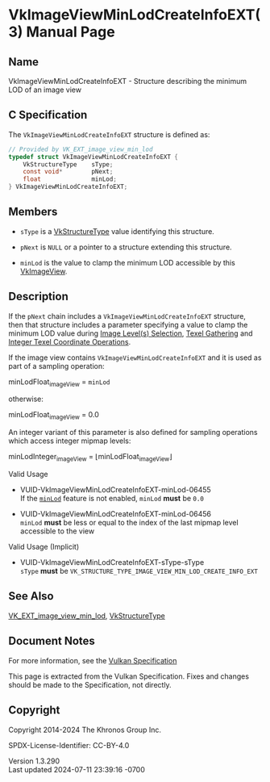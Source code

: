 # VkImageViewMinLodCreateInfoEXT(3) Manual Page

## Name

VkImageViewMinLodCreateInfoEXT - Structure describing the minimum LOD of
an image view



## <a href="#_c_specification" class="anchor"></a>C Specification

The `VkImageViewMinLodCreateInfoEXT` structure is defined as:

``` c
// Provided by VK_EXT_image_view_min_lod
typedef struct VkImageViewMinLodCreateInfoEXT {
    VkStructureType    sType;
    const void*        pNext;
    float              minLod;
} VkImageViewMinLodCreateInfoEXT;
```

## <a href="#_members" class="anchor"></a>Members

- `sType` is a [VkStructureType](https://registry.khronos.org/vulkan/specs/1.3-extensions/man/html/VkStructureType.html) value identifying
  this structure.

- `pNext` is `NULL` or a pointer to a structure extending this
  structure.

- `minLod` is the value to clamp the minimum LOD accessible by this
  [VkImageView](https://registry.khronos.org/vulkan/specs/1.3-extensions/man/html/VkImageView.html).

## <a href="#_description" class="anchor"></a>Description

If the `pNext` chain includes a `VkImageViewMinLodCreateInfoEXT`
structure, then that structure includes a parameter specifying a value
to clamp the minimum LOD value during <a
href="https://registry.khronos.org/vulkan/specs/1.3-extensions/html/vkspec.html#textures-image-level-selection"
target="_blank" rel="noopener">Image Level(s) Selection</a>, <a
href="https://registry.khronos.org/vulkan/specs/1.3-extensions/html/vkspec.html#textures-gather"
target="_blank" rel="noopener">Texel Gathering</a> and <a
href="https://registry.khronos.org/vulkan/specs/1.3-extensions/html/vkspec.html#textures-integer-coordinate-operations"
target="_blank" rel="noopener">Integer Texel Coordinate Operations</a>.

If the image view contains `VkImageViewMinLodCreateInfoEXT` and it is
used as part of a sampling operation:

minLodFloat<sub>imageView</sub> = `minLod`

otherwise:

minLodFloat<sub>imageView</sub> = 0.0

An integer variant of this parameter is also defined for sampling
operations which access integer mipmap levels:

minLodInteger<sub>imageView</sub> = ⌊minLodFloat<sub>imageView</sub>⌋

Valid Usage

- <a href="#VUID-VkImageViewMinLodCreateInfoEXT-minLod-06455"
  id="VUID-VkImageViewMinLodCreateInfoEXT-minLod-06455"></a>
  VUID-VkImageViewMinLodCreateInfoEXT-minLod-06455  
  If the <a
  href="https://registry.khronos.org/vulkan/specs/1.3-extensions/html/vkspec.html#features-minLod"
  target="_blank" rel="noopener"><code>minLod</code></a> feature is not
  enabled, `minLod` **must** be `0.0`

- <a href="#VUID-VkImageViewMinLodCreateInfoEXT-minLod-06456"
  id="VUID-VkImageViewMinLodCreateInfoEXT-minLod-06456"></a>
  VUID-VkImageViewMinLodCreateInfoEXT-minLod-06456  
  `minLod` **must** be less or equal to the index of the last mipmap
  level accessible to the view

Valid Usage (Implicit)

- <a href="#VUID-VkImageViewMinLodCreateInfoEXT-sType-sType"
  id="VUID-VkImageViewMinLodCreateInfoEXT-sType-sType"></a>
  VUID-VkImageViewMinLodCreateInfoEXT-sType-sType  
  `sType` **must** be
  `VK_STRUCTURE_TYPE_IMAGE_VIEW_MIN_LOD_CREATE_INFO_EXT`

## <a href="#_see_also" class="anchor"></a>See Also

[VK_EXT_image_view_min_lod](https://registry.khronos.org/vulkan/specs/1.3-extensions/man/html/VK_EXT_image_view_min_lod.html),
[VkStructureType](https://registry.khronos.org/vulkan/specs/1.3-extensions/man/html/VkStructureType.html)

## <a href="#_document_notes" class="anchor"></a>Document Notes

For more information, see the <a
href="https://registry.khronos.org/vulkan/specs/1.3-extensions/html/vkspec.html#VkImageViewMinLodCreateInfoEXT"
target="_blank" rel="noopener">Vulkan Specification</a>

This page is extracted from the Vulkan Specification. Fixes and changes
should be made to the Specification, not directly.

## <a href="#_copyright" class="anchor"></a>Copyright

Copyright 2014-2024 The Khronos Group Inc.

SPDX-License-Identifier: CC-BY-4.0

Version 1.3.290  
Last updated 2024-07-11 23:39:16 -0700
